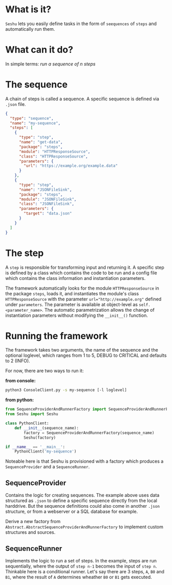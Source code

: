 # What is it?

`Seshu` lets you easily define tasks in the form of `seequences` of `steps` and automatically run them.


# What can it do?

In simple terms: *run a sequence of n steps*


# The sequence

A chain of steps is called a sequence. A specific sequence is defined via `.json` file.

``` json
{
  "type": "sequence",
  "name": "my-sequence",
  "steps": [
    {
      "type": "step",
      "name": "get-data",
      "package": "steps",
      "module": "HTTPResponseSource",
      "class": "HTTPResponseSource",
      "parameters": {
        "url": "https://example.org/example.data"
      }
    },
    {
      "type": "step",
      "name": "JSONFileSink",
      "package": "steps",
      "module": "JSONFileSink",
      "class": "JSONFileSink",
      "parameters": {
        "target": "data.json"
      }
    }
  ]
}
```


# The step

A `step` is responsible for transforming input and returning it. A specific step is defined by a class which contains the code to be run and a config file which contains the class information and instantiation parameters.

The framework automatically looks for the module `HTTPResponseSource` in the package `steps`, loads it, and instantiates the module's class `HTTPResponseSource` with the parameter `url="http://example.org"` defined under `parameters`. The parameter is available at object-level as `self.<parameter_name>`. The automatic parametrization allows the change of instantiation parameters without modifying the `__init__()` function.


# Running the framework

The framework takes two arguments, the name of the sequence and the optional loglevel, which ranges from 1 to 5, DEBUG to CRITICAL and defaults to 2 (INFO).

For now, there are two ways to run it:

**from console:**
``` bash
python3 ConsoleClient.py -s my-sequence [-l loglevel]
```

**from python:**
``` python
from SequenceProviderAndRunnerFactory import SequenceProviderAndRunnerFactory
from Seshu import Seshu

class PythonClient:
    def __init__(sequence_name):
        factory = SequenceProviderAndRunnerFactory(sequence_name)
        Seshu(factory)

if __name__ == '__main__':
    PythonClient('my-sequence')
```

Noteable here is that Seshu is provisioned with a factory which produces a `SequenceProvider` and a `SequenceRunner`.

## SequenceProvider
Contains the logic for creating sequences. The example above uses data structured as `.json` to define a specific sequence directly from the local harddrive. But the sequence definitions could also come in another `.json` structure, or from a webserver or a SQL database for example.

Derive a new factory from `Abstract.AbstractSequenceProviderAndRunnerFactory` to implement custom structures and sources.

## SequenceRunner
Implements the logic to run a set of steps. In the example, steps are run sequentially, where the output of `step n-1` becomes the input of `step n`. Thinkable here is a conditional runner. Let's say there are 3 steps, `A`, `B0` and `B1`, where the result of `A` determines wheather `B0` or `B1` gets executed.
